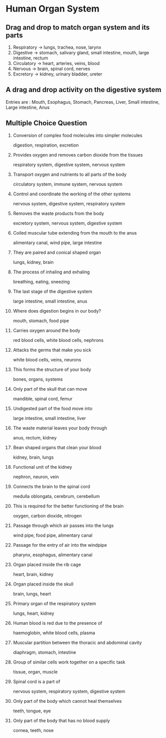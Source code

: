 # Human Organ System

## Drag and drop to match organ system and its parts

1. Respiratory → lungs, trachea, nose, larynx
2. Digestive   → stomach, salivary gland, small intestine, mouth, large intestine, rectum
3. Circulatory → heart, arteries, veins, blood
4. Nervous     → brain, spinal cord, nerves
5. Excretory   → kidney, urinary bladder, ureter

## A drag and drop activity on the digestive system

Entries are : Mouth, Esophagus, Stomach, Pancreas, Liver, Small intestine, Large intestine, Anus

## Multiple Choice Question

1. Conversion of complex food molecules into simpler molecules 
   
   digestion, respiration, excretion
   
2. Provides oxygen and removes carbon dioxide from the tissues 

   respiratory system, digestive system, nervous system
   
3. Transport oxygen and nutrients to all parts of the body

   circulatory system, immune system, nervous system
   
4. Control and coordinate the working of the other systems

   nervous system, digestive system, respiratory system
    
5. Removes the waste products from the body

   excretory system, nervous system, digestive system
    
6. Coiled muscular tube extending from the mouth to the anus

   alimentary canal, wind pipe, large intestine
   
7. They are paired and conical shaped organ

   lungs, kidney, brain
   
8. The process of inhaling and exhaling 

   breathing, eating, sneezing
   
9. The last stage of the digestive system

   large intestine, small intestine, anus
   
10. Where does digestion begins in our body?

    mouth, stomach, food pipe
    
11. Carries oxygen around the body

    red blood cells, white blood cells, nephrons
    
12. Attacks the germs that make you sick

    white blood cells, veins, neurons
   
13. This forms the structure of your body

    bones, organs, systems
    
14. Only part of the skull that can move

    mandible, spinal cord, femur
    
15. Undigested part of the food move into

    large intestine, small intestine, liver
    
16. The waste material leaves your body through

    anus, rectum, kidney
    
17. Bean shaped organs that clean your blood

    kidney, brain, lungs
   
18. Functional unit of the kidney

      nephron, neuron, vein
   
19. Connects the brain to the spinal cord

     medulla oblongata, cerebrum, cerebellum
    
20. This is required for the better functioning of the brain

     oxygen, carbon dioxide, nitrogen
   
21. Passage through which air passes into the lungs

      wind pipe, food pipe, alimentary canal

22. Passage for the entry of air into the windpipe    

      pharynx, esophagus, alimentary canal
   
23. Organ placed inside the rib cage

      heart, brain, kidney
   
24. Organ placed inside the skull

      brain, lungs, heart
   
25. Primary organ of the respiratory system

      lungs, heart, kidney
  
26. Human blood is red due to the presence of   

      haemoglobin, white blood cells, plasma
   
27. Muscular partition between the thoracic and abdominal cavity

      diaphragm, stomach, intestine
    
28. Group of similar cells work together on a specific task

     tissue, organ, muscle
 
 29. Spinal cord is a part of 
 
      nervous system, respiratory system, digestive system
            
 30. Only part of the body which cannot heal themselves
 
      teeth, tongue, eye
      
 31. Only part of the body that has no blood supply
 
      cornea, teeth, nose
      
 
  
   
      

   

